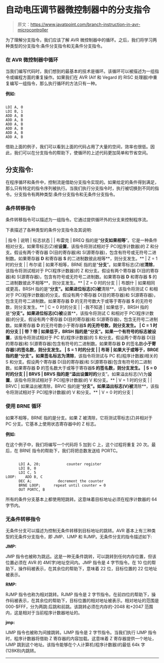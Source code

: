 # 自动电压调节器微控制器中的分支指令

> 原文：<https://www.javatpoint.com/branch-instruction-in-avr-microcontroller>

为了理解分支指令，我们应该了解 AVR 微控制器中的循环。之后，我们将学习两种类型的分支指令:条件分支指令和无条件分支指令。

### 在 AVR 微控制器中循环

当我们编写代码时，我们想到的最基本的技术是循环。该循环可以被描述为一组指令或编程方面的重复操作。如果我们在 AVR (Alf 和 Vegard 的 RISC 处理器)中重复编写一组指令，那么执行循环的方法只有一种。

**例如:**

```

LDI A, 0
LDI B, 1
ADD A, B
ADD A, B
ADD A, B
ADD A, B
ADD A, B
ADD A, B

```

借助上面的例子，我们可以看到上面的代码占用了大量的空间，效率也很低。因此，我们可以在分支指令的帮助下，使循环的上述代码更加简单和节省空间。

## 分支指令:

在程序循环和条件中，控制流是借助分支指令实现的。如果给定的条件得到满足，那么只有特定的指令序列被执行。当我们执行分支指令时，执行被切换到不同的指令。分支指令有两种类型:条件分支指令和无条件分支指令。

### 条件转移指令

条件转移指令可以描述为一组指令。它通过提供循环外的分支来控制程序流。

下表描述了各种类型的条件分支指令及其说明:

| 指令 | 说明 | 标志状态 |
| 布雷克 | BREQ 指的是“**分支如果相等**”。它是一种条件相对分支。如果零标志(Z)被**设置**，该指令将测试相对于 PC(程序计数器)的 Z 和分支。假设有两个寄存器 D(目的寄存器)和 S(源寄存器)，包含有符号或无符号二进制数。如果寄存器 **D** 和寄存器 **S** 的二进制数彼此相等**，则分支发生。** | Z = 1 时的分支 |
| 布尔诺 | 如果不相等，BRNE 指的是“**分支**”。如果零标志(Z)被**清除**，该指令将测试相对于 PC(程序计数器)的 Z 和分支。假设有两个寄存器 D(目的寄存器)和 S(源寄存器)，包含有符号或无符号二进制数。如果寄存器 **D** 和寄存器 **S** 的二进制数彼此不相等**，则分支发生。** | Z = 0 时的分支 |
| 布朗什 | 如果相同或更高，BRSH 指的是“**分支”。如果进位标志(C)被**清除**，该指令将测试 C 和相对于 PC(程序计数器)的分支。假设有两个寄存器 D(目的寄存器)和 S(源寄存器)，包含无符号二进制数。如果寄存器 **D** 的无符号数大于或等于寄存器 **S** 的无符号数，则分支发生。** | C = 0 时的分支 |
| -我不知道 | 如果低于，BRSH 指的是“**分支”。如果进位标志(C)被**设置**，该指令将测试 C 和相对于 PC(程序计数器)的分支。假设有两个寄存器 D(目的寄存器)和 S(源寄存器)，包含无符号二进制数。如果寄存器 **D** 的无符号数小于寄存器**S 的无符号数，则分支发生。 | C = 1 时的分支 |
| 带？带 | 如果低于，BRSH 指的是“**分支”。如果一个有符号的标志被**设置**，该指令将测试相对于 PC 机(程序计数器)的 S 和分支。假设两个寄存器 D(目的寄存器)和 S(源寄存器)包含有符号的二进制数。如果寄存器 **D** 的签名数**小于寄存器**S**的签名数，则分支发生。 | S = 1 时的分支 |
| 布哥 | 如果大于或等于，BRGE 指的是“**分支”。如果签名标志为**清除**，该指令将测试与 PC 机(程序计数器)相关的 S 和分支。假设两个寄存器 D(目的寄存器)和 S(源寄存器)包含有符号的二进制数。如果寄存器 **D** 的签名数大于或等于寄存器**S 的签名数，则分支发生。 | S = 0 时的分支 |
| BRVS | BRVS 指的是“溢出设置时的**分支”。如果溢出标志(V)为**设置**，该指令将测试相对于 PC(程序计数器)的 V 和分支。** | V = 1 时的分支 |
| BRVC | 如果溢出被清除，BRVC 指的是“**分支”。如果溢出标志(V)被**清除**，该指令将测试相对于 PC(程序计数器)的 V 和分支。** | V = 0 时的分支 |

### 使用 BRNE 循环

如果不相等，BRNE 指的是分支。如果 Z 被清除，它将测试零标志(Z)并相对于 PC 分支。它基本上使用状态寄存器中的 Z 标志。

**例如:**

在这个例子中，我们将编写一个代码将 5 加到 C 上，这个过程将重复 20 次。最后，在 BRNE 指令的帮助下，我们将把总数发送给 PORTC。

```

      LDI A, 20;            counter register
      LDI B, 0
      LDI C, 5
LOOP:    ADD B, C
      DEC A;            decrement the counter  
      BRNE LOOP;      repeat until counter = 0
      OUT PORTC, B

```

所有的条件分支基本上都使用短跳转。这意味着目标地址必须在程序计数器的 64 字节内。

### 无条件转移指令

无条件分支可以描述为控制无条件转移到目标地址的跳转。AVR 基本上有三种类型的无条件分支指令，即 JMP、IJMP 和 RJMP。无条件分支的指令描述如下:

**JMP:**

JMP 指令也被称为跳远。这是一种无条件跳转，可以跳转到任何内存位置，但该位置必须在 AVR 的 4M(字)地址空间内。JMP 指令是 4 字节指令。在 10 位的帮助下，操作码被表示，在其余位的帮助下，意味着 22 位，目标位置的 22 位地址被表示。

**RMP:**

RJMP 指令也称为相对跳转。RJMP 指令是 2 字节指令。在前四位的帮助下，操作码被表示，在其余位的帮助下，目标位置的相对地址被表示。相对地址的范围是 000-$FFF，分为两跳:后跳和前跳。该跳转必须在内存的-2048 和+2047 范围内，这是相对于当前程序计数器地址的。

**jmp:**

IJMP 指令也被称为间接跳转。IJMP 指令是 2 字节指令。当我们执行 IJMP 指令时，程序计数器将借助 Z 寄存器的内容加载。这意味着 Z 寄存器提供一个地址，IJMP 跳到这个地址。该指令能够在个人计算机(程序计数器)的最低 64k 字(128KB)内跳转。

* * *